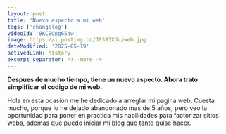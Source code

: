 ```yaml
---
layout: post
title: 'Nuevo aspecto a mi web'
tags: ['changelog']
videoId: '8KCEQpg65aw'
image: https://i.postimg.cc/J0383Xdc/web.jpg
dateModified: '2025-05-19'
activedLink: history
excerpt_separator: <!--more-->
---
```


**Despues de mucho tiempo, tiene un nuevo aspecto. Ahora trato simplificar el
codigo de mi web.**


<!--more-->
Hola en esta ocasion me he dedicado a arreglar mi pagina web. Cuesta mucho,
porque lo he dejado abandonado mas de 5 años, pero veo la oportunidad para poner
en practica mis habilidades para factorizar sitios webs, ademas que puedo
iniciar mi blog que tanto quise hacer.


